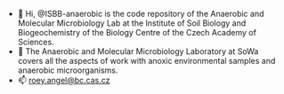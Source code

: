 - 👋 Hi, @ISBB-anaerobic is the code repository of the Anaerobic and Molecular Microbiology Lab at the Institute of Soil Biology and Biogeochemistry of the Biology Centre of the Czech Academy of Sciences.
- 👀 The Anaerobic and Molecular Microbiology Laboratory at SoWa covers all the aspects of work with anoxic environmental samples and anaerobic microorganisms.
- 📫 roey.angel@bc.cas.cz

<!---
ISBB-anaerobic/ISBB-anaerobic is a ✨ special ✨ repository because its `README.md` (this file) appears on your GitHub profile.
You can click the Preview link to take a look at your changes.
--->
